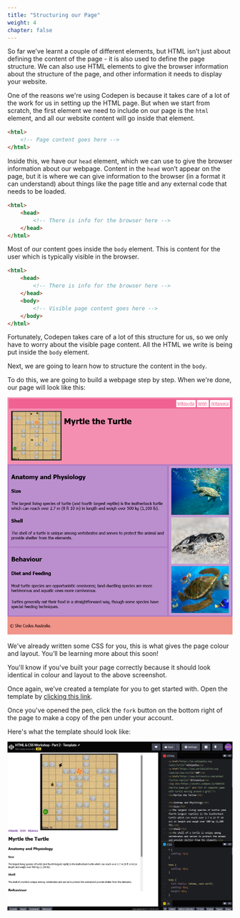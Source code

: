 ```yaml
---
title: "Structuring our Page"
weight: 4
chapter: false
---
```


So far we’ve learnt a couple of different elements, but HTML isn’t just about defining the content of the page - it is also used to define the page structure.
We can also use HTML elements to give the browser information about the structure of the page, and other information it needs to display your website.

One of the reasons we're using Codepen is because it takes care of a lot of the work for us in setting up the HTML page.
But when we start from scratch, the first element we need to include on our page is the `html` element, and all our website content will go inside that element.

```html {title="html"}
<html>
    <!-- Page content goes here -->
</html>
```

Inside this, we have our `head` element, which we can use to give the browser information about our webpage.
Content in the `head` won’t appear on the page, but it is where we can give information to the browser (in a format it can understand) about things like the page title and any external code that needs to be loaded.

```html {title="html"}
<html>
    <head>
        <!-- There is info for the browser here -->
    </head>
</html>
```

Most of our content goes inside the `body` element.
This is content for the user which is typically visible in the browser.

```html {title="html"}
<html>
    <head>
        <!-- There is info for the browser here -->
    </head>
    <body>
        <!-- Visible page content goes here -->
    </body>
</html>
```

Fortunately, Codepen takes care of a lot of this structure for us, so we only have to worry about the visible page content.
All the HTML we write is being put inside the `body` element.

Next, we are going to learn how to structure the content in the `body`.

To do this, we are going to build a webpage step by step.
When we're done, our page will look like this:

![Screenshot of webpage with different background colours for each element type.](../images/myrtle_the_turtle_preview.png)

We've already written some CSS for you, this is what gives the page colour and layout.
You’ll be learning more about this soon!

You'll know if you've built your page correctly because it should look identical in colour and layout to the above screenshot.

Once again, we've created a template for you to get started with.
Open the template by [clicking this link](https://codepen.io/shecodesaus/pen/MWOOeoZ).

Once you've opened the pen, click the `fork` button on the bottom right of the page to make a copy of the pen under your account.

Here's what the template should look like:

![Screenshot of CodePen with "fork" button highlighted.](../images/part_2_codepen.png)

